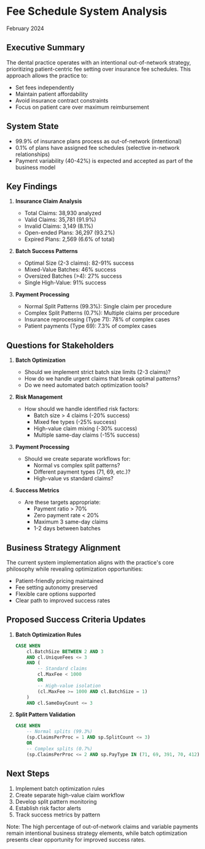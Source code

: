# Fee Schedule System Analysis
February 2024

## Executive Summary

The dental practice operates with an intentional out-of-network strategy, prioritizing patient-centric fee setting over insurance fee schedules. This approach allows the practice to:
- Set fees independently
- Maintain patient affordability
- Avoid insurance contract constraints
- Focus on patient care over maximum reimbursement

## System State

- 99.9% of insurance plans process as out-of-network (intentional)
- 0.1% of plans have assigned fee schedules (selective in-network relationships)
- Payment variability (40-42%) is expected and accepted as part of the business model

## Key Findings

1. **Insurance Claim Analysis**
   - Total Claims: 38,930 analyzed
   - Valid Claims: 35,781 (91.9%)
   - Invalid Claims: 3,149 (8.1%)
   - Open-ended Plans: 36,297 (93.2%)
   - Expired Plans: 2,569 (6.6% of total)

2. **Batch Success Patterns**
   - Optimal Size (2-3 claims): 82-91% success
   - Mixed-Value Batches: 46% success
   - Oversized Batches (>4): 27% success
   - Single High-Value: 91% success

3. **Payment Processing**
   - Normal Split Patterns (99.3%): Single claim per procedure
   - Complex Split Patterns (0.7%): Multiple claims per procedure
   - Insurance reprocessing (Type 71): 78% of complex cases
   - Patient payments (Type 69): 7.3% of complex cases

## Questions for Stakeholders

1. **Batch Optimization**
   - Should we implement strict batch size limits (2-3 claims)?
   - How do we handle urgent claims that break optimal patterns?
   - Do we need automated batch optimization tools?

2. **Risk Management**
   - How should we handle identified risk factors:
     * Batch size > 4 claims (-20% success)
     * Mixed fee types (-25% success)
     * High-value claim mixing (-30% success)
     * Multiple same-day claims (-15% success)

3. **Payment Processing**
   - Should we create separate workflows for:
     * Normal vs complex split patterns?
     * Different payment types (71, 69, etc.)?
     * High-value vs standard claims?

4. **Success Metrics**
   - Are these targets appropriate:
     * Payment ratio > 70%
     * Zero payment rate < 20%
     * Maximum 3 same-day claims
     * 1-2 days between batches

## Business Strategy Alignment

The current system implementation aligns with the practice's core philosophy while revealing optimization opportunities:
- Patient-friendly pricing maintained
- Fee setting autonomy preserved
- Flexible care options supported
- Clear path to improved success rates

## Proposed Success Criteria Updates

1. **Batch Optimization Rules**
   ```sql
   CASE WHEN
       cl.BatchSize BETWEEN 2 AND 3
       AND cl.UniqueFees <= 3
       AND (
           -- Standard claims
           cl.MaxFee < 1000
           OR
           -- High-value isolation
           (cl.MaxFee >= 1000 AND cl.BatchSize = 1)
       )
       AND cl.SameDayCount <= 3
   ```

2. **Split Pattern Validation**
   ```sql
   CASE WHEN
       -- Normal splits (99.3%)
       (sp.ClaimsPerProc = 1 AND sp.SplitCount <= 3)
       OR
       -- Complex splits (0.7%)
       (sp.ClaimsPerProc <= 2 AND sp.PayType IN (71, 69, 391, 70, 412))
   ```

## Next Steps

1. Implement batch optimization rules
2. Create separate high-value claim workflow
3. Develop split pattern monitoring
4. Establish risk factor alerts
5. Track success metrics by pattern

Note: The high percentage of out-of-network claims and variable payments remain intentional business strategy elements, while batch optimization presents clear opportunity for improved success rates.